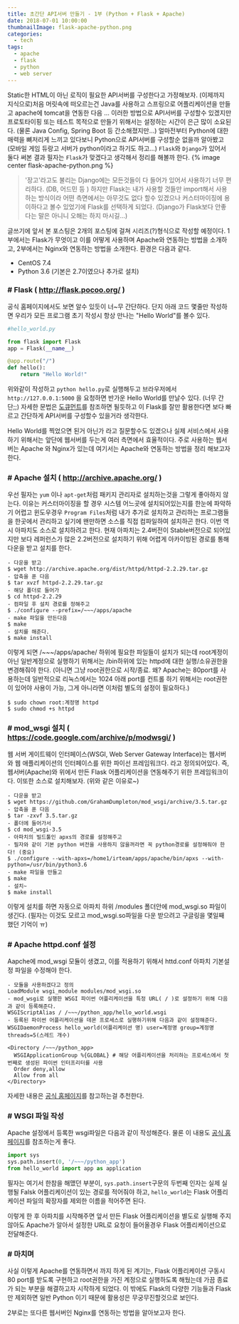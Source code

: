 ```yaml
---
title: 초간단 API서버 만들기 - 1부 (Python + Flask + Apache)
date: 2018-07-01 10:00:00
thumbnailImage: flask-apache-python.png
categories:
  - tech
tags: 
  - apache
  - flask
  - python
  - web server
---
```

Static한 HTML이 아닌 로직이 필요한 API서버를 구성한다고 가정해보자. (이제까지 지식으로)처음 머릿속에 떠오르는건 Java를 사용하고 스프링으로 어플리케이션을 만들고 apache에 tomcat을 연동한 다음 ...<!-- more --> 이러한 방법으로 API서버를 구성할수 있겠지만 프로토타이핑 또는 테스트 목적으로 만들기 위해서는 설정하는 시간이 은근 많이 소요된다. (물론 Java Config, Spring Boot 등 간소해졌지만...)
얼마전부터 Python에 대한 매력을 뼈저리게 느끼고 있다보니 Python으로 API서버를 구성할순 없을까 알아봤고 (모바일 게임 듀랑고 서버가 python이라고 하기도 하고...) `Flask`와 `Django`가 있어서 둘다 써본 결과 필자는 `Flask`가 맞겠다고 생각해서 정리를 해볼까 한다.
{% image center flask-apache-python.png %}
> '장고'라고도 불리는 Django에는 모든것들이 다 들어가 있어서 사용하기 너무 편리하다. (DB, 어드민 등 ) 하지만 Flask는 내가 사용할 것들만 import해서 사용하는 방식이라 어떤 측면에서는 아무것도 없다 할수 있겠으나 커스터마이징에 용이하다고 볼수 있었기에 Flask를 선택하게 되었다. (Django가 Flask보다 안좋다는 말은 아니니 오해는 하지 마시길...)

글쓰기에 앞서 본 포스팅은 2개의 포스팅에 걸쳐 시리즈(?)형식으로 작성할 예정이다. 1부에서는 Flask가 무엇이고 이를 어떻게 사용하며 Apache와 연동하는 방법을 소개하고, 2부에서는 Nginx와 연동하는 방법을 소개한다.
환경은 다음과 같다.
- CentOS 7.4
- Python 3.6 (기본은 2.7이였으나 추가로 설치)

### # Flask ( http://flask.pocoo.org/ )
공식 홈페이지에서도 보면 알수 있듯이 너~무 간단하다. 단지 아래 코드 몇줄만 작성하면 우리가 모든 프로그램 초기 작성시 항상 만나는 "Hello World"를 볼수 있다.
```python
#hello_world.py

from flask import Flask
app = Flask(__name__)

@app.route("/")
def hello():
    return "Hello World!"
```
위와같이 작성하고 `python hello.py`로 실행해두고 브라우저에서 `http://127.0.0.1:5000` 을 요청하면 반가운 Hello World를 만날수 있다. (너무 간단;;) 자세한 문법은 [도큐먼트](http://flask.pocoo.org/docs)를 참조하면 될듯하고 이 Flask를 잘만 활용한다면 보다 빠르고 간단하게 API서버를 구성할수 있을거라 생각한다.

Hello World를 찍었으면 된거 아닌가 라고 질문할수도 있겠으나 실제 서비스에서 사용하기 위해서는 앞단에 웹서버를 두는게 여러 측면에서 효율적이다. 주로 사용하는 웹서버는 Apache 와 Nginx가 있는데 여기서는 Apache와 연동하는 방법을 정리 해보고자 한다.

### # Apache 설치 ( http://archive.apache.org/ )
우선 필자는 `yum` 이나 `apt-get`처럼 패키지 관리자로 설치하는것을 그렇게 좋아하지 않는다. 이유는 커스터마이징을 할 경우 시스템 어느곳에 설치되어있는지를 한눈에 파악하기 어렵고 윈도우경우 `Program Files`처럼 내가 추가로 설치하고 관리하는 프로그램들을 한곳에서 관리하고 싶기에 왠만하면 소스를 직접 컴파일하여 설치하곤 한다. 이번 역시 아파치도 소스로 설치하려고 한다.
현재 아파치는 2.4버전이 Stable버전으로 되어있지만 보다 레퍼런스가 많은 2.2버전으로 설치하기 위해 어렵게 아카이빙된 경로를 통해 다운을 받고 설치를 한다.
```
- 다운을 받고
$ wget http://archive.apache.org/dist/httpd/httpd-2.2.29.tar.gz 
- 압축을 푼 다음
$ tar xvzf httpd-2.2.29.tar.gz
- 해당 폴더로 들어가
$ cd httpd-2.2.29
- 컴파일 후 설치 경로를 정해주고
$ ./configure --prefix=/~~~/apps/apache
- make 파일을 만든다음
$ make
- 설치를 해준다.
$ make install
```
이렇게 되면 /~~~/apps/apache/ 하위에 필요한 파일들이 설치가 되는데 root계정이 아닌 일반계정으로 실행하기 위해서는 /bin하위에 있는 httpd에 대한 실행/소유권한을 변경해줘야 한다. (아니면 그냥 root권한으로 시작/종료. 왜? Apache는 80port를 사용하는데 일반적으로 리눅스에서는 1024 아래 port를 컨트롤 하기 위해서는 root권한이 있어야 사용이 가능, 그게 아니라면 이처럼 별도의 설정이 필요하다.)

```
$ sudo chown root:계정명 httpd
$ sudo chmod +s httpd
```

### # mod_wsgi 설치 ( https://code.google.com/archive/p/modwsgi/ )
웹 서버 게이트웨이 인터페이스(WSGI, Web Server Gateway Interface)는 웹서버와 웹 애플리케이션의 인터페이스를 위한 파이선 프레임워크다. 라고 정의되어있다. 즉, 웹서버(Apache)와 위에서 만든 Flask 어플리케이션을 연동해주기 위한 프레임워크이다. 이또한 소스로 설치해보자. (위와 같은 이유로~)
```
- 다운을 받고
$ wget https://github.com/GrahamDumpleton/mod_wsgi/archive/3.5.tar.gz
- 압축을 푼 다음
$ tar -zxvf 3.5.tar.gz
- 폴더에 들어가서
$ cd mod_wsgi-3.5
- 아파치의 빌드툴인 apxs의 경로를 설정해주고
- 필자와 같이 기본 python 버전을 사용하지 않을꺼라면 꼭 python경로를 설정해줘야 한다! (중요)
$ ./configure --with-apxs=/home1/irteam/apps/apache/bin/apxs --with-python=/usr/bin/python3.6
- make 파일을 만들고
$ make
- 설치~
$ make install
```
이렇게 설치를 하면 자동으로 아파치 하위 /modules 폴더안에 mod_wsgi.so 파일이 생긴다. (필자는 이것도 모르고 mod_wsgi.so파일을 다운 받으려고 구글링을 몇일째 했던 기억이 ㅠ)

### # Apache httpd.conf 설정
Aapche에 mod_wsgi 모듈이 생겼고, 이를 적용하기 위해서 httd.conf 아파치 기본설정 파일을 수정해야 한다.
```
- 모듈을 사용하겠다고 정의
LoadModule wsgi_module modules/mod_wsgi.so
- mod_wsgi로 실행한 WSGI 파이썬 어플리케이션을 특정 URL( / )로 설정하기 위해 다음과 같이 등록해준다.
WSGIScriptAlias / /~~~/python_app/hello_world.wsgi
- 등록된 파이썬 어플리케이션을 데몬 프로세스로 실행하기위해 다음과 같이 설정해준다.
WSGIDaemonProcess hello_world(어플리케이션 명) user=계정명 group=계정명 threads=5(스레드 개수)

<Directory /~~~/python_app>
  WSGIApplicationGroup %{GLOBAL} # 해당 어플리케이션을 처리하는 프로세스에서 첫번째로 생성된 파이썬 인터프리터를 사용
  Order deny,allow
  Allow from all
</Directory>
```
자세한 내용은 [공식 홈페이지](http://modwsgi.readthedocs.io/en/develop/)를 참고하는걸 추천한다.

### # WSGI 파일 작성
Apache 설정에서 등록한 wsgi파일은 다음과 같이 작성해준다. 물론 이 내용도 [공식 홈페이지](http://flask.pocoo.org/docs/0.12/deploying/mod_wsgi/)를 참조하는게 좋다.
```python
import sys
sys.path.insert(0, '/~~~/python_app')
from hello_world import app as application
```
필자는 여기서 한참을 해맸던 부분이, `sys.path.insert`구문의 두번째 인자는 실제 실행될 Falsk 어플리케이션이 있는 경로를 적어줘야 하고, `hello_world`는 Flask 어플리케이션 파일의 확장자를 제외한 이름을 적어주면 된다.

이렇게 한 후 아파치를 시작해주면 앞서 만든 Flask 어플리케이션을 별도로 실행해 주지 않아도 Apache가 알아서 설정한 URL로 요청이 들어올경우 Flask 어플리케이션으로 전달해준다.

### # 마치며
사실 이렇게 Apache를 연동하면서 까지 하게 된 계기는, Flask 어플리케이션 구동시 80 port를 받도록 구현하고 root권한을 가진 계정으로 실행하도록 해뒀는데 가끔 종료가 되는 부분을 해결하고자 시작하게 되었다.
이 밖에도 Flask의 다양한 기능들과 Flask만 제외하면 일반 Python 이기 때문에 활용성은 무궁무진할것으로 보인다.

2부로는 또다른 웹서버인 Nginx를 연동하는 방법을 알아보고자 한다.